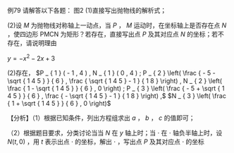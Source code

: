 例79 请解答以下各题： 图2
(1)直接写出抛物线的解析式；

(2)设 $M$ 为抛物线对称轴上一动点，当 $P$ ， $M$ 运动时，在坐标轴上是否存在点 $N$ ，使四边形 PMCN 为矩形？若存在，直接写出点 $P$ 及其对应点 $N$ 的坐标；若不存在，请说明理由

$y = - x ^ { 2 } - 2 x + 3$

(2)存在， $P _ { 1 } ( - 1 , 4 ) , N _ { 1 } ( 0 , 4 ) ; P _ { 2 } \left( \frac { - 5 - \sqrt { 1 4 5 } } { 6 } , \frac { \sqrt { 1 4 5 } - 1 } { 1 8 } \right) , N _ { 2 } \left( \frac { 1 - \sqrt { 1 4 5 } } { 6 } , 0 \right) ; P _ { 3 } \left( \frac { - 5 + \sqrt { 1 4 5 } } { 6 } , \frac { - \sqrt { 1 4 5 } - 1 } { 1 8 } \right) ,$ $N _ { 3 } \left( \frac { 1 + \sqrt { 1 4 5 } } { 6 } , 0 \right)$

【分析】（1）根据已知条件，列出方程组求出 $a$ ， $b$ ， $c$ 的值即可；

（2）根据题目要求，分类讨论当当 $N$ 在 $y$ 轴上时；当 $\cdot$ 在 $\cdot$ 轴负半轴上时，设 $N ( t , 0 )$ ，用 $t$ 表示出点 $\cdot$ 的坐标，解出 $\cdot$ ，写出点 $P$ 及其对应点 $\cdot$ 的坐标
